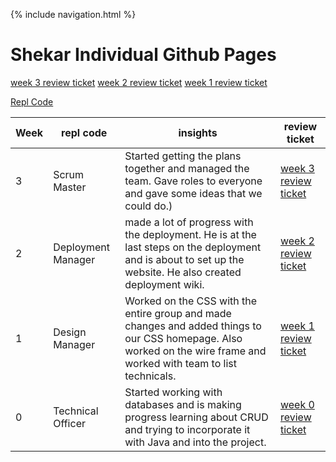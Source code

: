 {% include navigation.html %}

# Shekar Individual Github Pages

[week 3 review ticket](https://github.com/shekark642/M221p2-roopies/issues/47)
[week 2 review ticket](https://github.com/shekark642/M221p2-roopies/issues/36)
[week 1 review ticket](https://github.com/shekark642/M221p2-roopies/issues/29)

[Repl Code](https://replit.com/@shekark642)




Week | repl code | insights | review ticket 
-------------  | -------------- | -------------- | -------------- |
3  | Scrum Master | Started getting the plans together and managed the team. Gave roles to everyone and gave some ideas that we could do.) | [week 3 review ticket](https://github.com/shekark642/M221p2-roopies/issues/47) |
2   | Deployment Manager |  made a lot of progress with the deployment. He is at the last steps on the deployment and is about to set up the website. He also created deployment wiki. | [week 2 review ticket](https://github.com/shekark642/M221p2-roopies/issues/43) |
1   | Design Manager | Worked on the CSS with the entire group and made changes and added things to our CSS homepage. Also worked on the wire frame and worked with team to list technicals. | [week 1 review ticket](https://github.com/shekark642/M221p2-roopies/issues/36) |
0   | Technical Officer | Started working with databases and is making progress learning about CRUD and trying to incorporate it with Java and into the project. | [week 0 review ticket](https://github.com/shekark642/M221p2-roopies/issues/29) |

